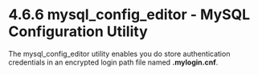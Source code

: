 # 4.6.6 mysql\_config\_editor - MySQL Configuration Utility
The mysql\_config\_editor utility enables you do store authentication credentials in an encrypted login path file named **.mylogin.cnf**.